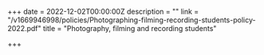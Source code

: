+++
date = 2022-12-02T00:00:00Z
description = ""
link = "/v1669946998/policies/Photographing-filming-recording-students-policy-2022.pdf"
title = "Photography, filming and recording students"

+++
